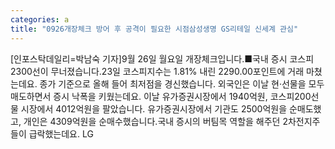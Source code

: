 ```yaml
---
categories: a
title: "0926개장체크 방어 후 공격이 필요한 시점삼성생명 GS리테일 신세계 관심"
---
```

[인포스탁데일리=박남숙 기자]9월 26일 월요일 개장체크입니다.■국내 증시 코스피 2300선이 무너졌습니다.23일 코스피지수는 1.81% 내린 2290.00포인트에 거래 마쳤는데요. 종가 기준으로 올해 들어 최저점을 경신했습니다. 외국인은 이날 현·선물을 모두 매도하면서 증시 낙폭을 키웠는데요. 이날 유가증권시장에서 1940억원, 코스피200선물 시장에서 4012억원을 팔았습니다. 유가증권시장에서 기관도 2500억원을 순매도했고, 개인은 4309억원을 순매수했습니다.국내 증시의 버팀목 역할을 해주던 2차전지주들이 급락했는데요. LG